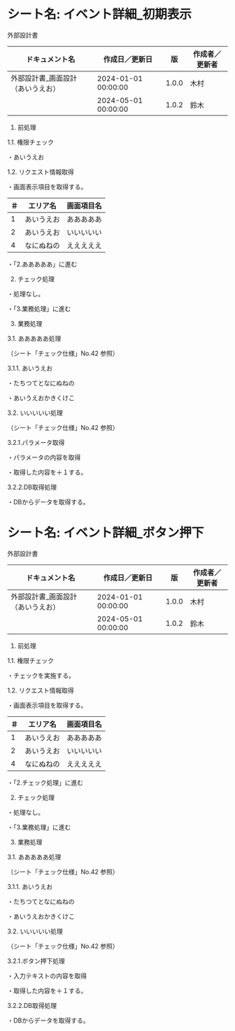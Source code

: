 # シート名: イベント詳細_初期表示

外部設計書

| ドキュメント名 | 作成日／更新日 | 版 | 作成者／更新者 |
|---|---|---|---|
| 外部設計書_画面設計（あいうえお） | 2024-01-01 00:00:00 | 1.0.0 | 木村 |
|  | 2024-05-01 00:00:00 | 1.0.2 | 鈴木 |



1. 前処理



1.1. 権限チェック



・あいうえお



1.2. リクエスト情報取得



・画面表示項目を取得する。



| ＃ | エリア名 | 画面項目名 |
|---|---|---|
| 1 | あいうえお | あああああ |
| 2 | あいうえお | いいいいい |
| 4 | なにぬねの | えええええ |

・「2.あああああ」に進む





2. チェック処理



・処理なし。



・「3.業務処理」に進む



3. 業務処理



3.1. あああああ処理

（シート「チェック仕様」No.42 参照）



3.1.1. あいうえお



・たちつてとなにぬねの



・あいうえおかきくけこ



3.2. いいいいい処理

（シート「チェック仕様」No.42 参照）



3.2.1.パラメータ取得



・パラメータの内容を取得



・取得した内容を＋１する。



3.2.2.DB取得処理



・DBからデータを取得する。







# シート名: イベント詳細_ボタン押下

外部設計書

| ドキュメント名 | 作成日／更新日 | 版 | 作成者／更新者 |
|---|---|---|---|
| 外部設計書_画面設計（あいうえお） | 2024-01-01 00:00:00 | 1.0.0 | 木村 |
|  | 2024-05-01 00:00:00 | 1.0.2 | 鈴木 |



1. 前処理



1.1. 権限チェック



・チェックを実施する。



1.2. リクエスト情報取得



・画面表示項目を取得する。



| ＃ | エリア名 | 画面項目名 |
|---|---|---|
| 1 | あいうえお | あああああ |
| 2 | あいうえお | いいいいい |
| 4 | なにぬねの | えええええ |

・「2.チェック処理」に進む





2. チェック処理



・処理なし。



・「3.業務処理」に進む



3. 業務処理



3.1. あああああ処理

（シート「チェック仕様」No.42 参照）



3.1.1. あいうえお



・たちつてとなにぬねの



・あいうえおかきくけこ



3.2. いいいいい処理

（シート「チェック仕様」No.42 参照）



3.2.1.ボタン押下処理



・入力テキストの内容を取得



・取得した内容を＋１する。



3.2.2.DB取得処理



・DBからデータを取得する。







